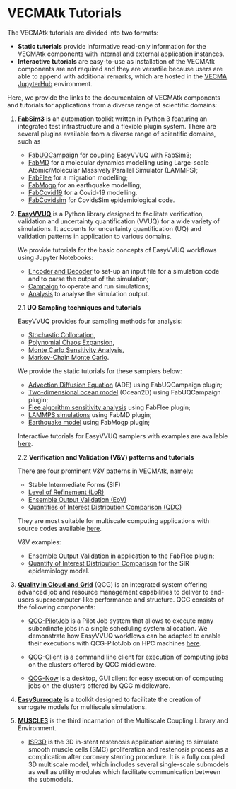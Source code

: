 # VECMAtk Tutorials

The VECMAtk tutorials are divided into two formats:
- **Static tutorials** provide informative read-only information for the VECMAtk components with internal and external application instances.
- **Interactive tutorials** are easy-to-use as installation of the VECMAtk components are not required and they are versatile because users are able to append with additional remarks, which are hosted in the [VECMA JupyterHub](https://jupyter.vecma.psnc.pl) environment.

Here, we provide the links to the documentaion of VECMAtk components and tutorials for applications from a diverse range of scientific domains:

1. [**FabSim3**](https://fabsim3.readthedocs.io/en/latest/index.html) is an automation toolkit written in Python 3 featuring an integrated test infrastructure and a flexible plugin system. There are several plugins available from a diverse range of scientific domains, such as

   - [FabUQCampaign](https://github.com/wedeling/FabUQCampaign/blob/master/README.md) for coupling EasyVVUQ with FabSim3;
   - [FabMD](https://fabmd.readthedocs.io) for a molecular dynamics modelling using Large-scale Atomic/Molecular Massively Parallel Simulator (LAMMPS);
   - [FabFlee](https://github.com/djgroen/FabFlee/blob/master/doc/FabFlee.md) for a migration modelling;
   - [FabMogp](https://github.com/alan-turing-institute/vecma_workshop_tutorial/blob/master/Tutorial.rst) for an earthquake modelling;
   - [FabCovid19](https://github.com/djgroen/FabCovid19/blob/master/README.md) for a Covid-19 modelling.
   - [FabCovidsim](https://github.com/arabnejad/FabCovidsim/blob/dev/README.md) for CovidsSim epidemiological code.
   

2. [**EasyVVUQ**](https://easyvvuq.readthedocs.io) is a Python library designed to facilitate verification, validation and uncertainty quantification (VVUQ) for a wide variety of simulations. It accounts for uncertainty quantification (UQ) and validation patterns in application to various domains.

   We provide tutorials for the basic concepts of EasyVVUQ workflows using Jupyter Notebooks:

      - [Encoder and Decoder](https://mybinder.org/v2/gh/UCL-CCS/EasyVVUQ/a6852d6c5ba36f15579e601d7a8d074505f31084?filepath=tutorials%2Fbasic_tutorial.ipynb) to set-up an input file for a simulation code and to parse the output of the simulation;
      - [Campaign](https://mybinder.org/v2/gh/UCL-CCS/EasyVVUQ/a6852d6c5ba36f15579e601d7a8d074505f31084?filepath=tutorials%2Fbasic_tutorial.ipynb) to operate and run simulations;
      - [Analysis](https://mybinder.org/v2/gh/UCL-CCS/EasyVVUQ/74d6a9f4b0eecc754918de2f3795395d35ac4875?filepath=tutorials%2Fvector_qoi_tutorial.ipynb) to analyse the simulation output. 

   2.1 **UQ Sampling techniques and tutorials**
   
   EasyVVUQ provides four sampling methods for analysis:

   - [Stochastic Collocation](https://mybinder.org/v2/gh/UCL-CCS/EasyVVUQ/ce3bf5255cd9629e763e14101c81842aa63b2bce?filepath=tutorials%2Feasyvvuq_fusion_SC_dask_tutorial.ipynb),
   - [Polynomial Chaos Expansion](https://mybinder.org/v2/gh/UCL-CCS/EasyVVUQ/ce3bf5255cd9629e763e14101c81842aa63b2bce?filepath=tutorials%2Feasyvvuq_fusion_tutorial.ipynb),
   - [Monte Carlo Sensitivity Analysis](https://mybinder.org/v2/gh/UCL-CCS/EasyVVUQ/ce3bf5255cd9629e763e14101c81842aa63b2bce?filepath=tutorials%2Feasyvvuq_mcmc.ipynb),
   - [Markov-Chain Monte Carlo](https://mybinder.org/v2/gh/UCL-CCS/EasyVVUQ/ce3bf5255cd9629e763e14101c81842aa63b2bce?filepath=tutorials%2Fmcmc_tutorial.ipynb).

   We provide the static tutorials for these samplers below:
  
   - [Advection Diffusion Equation](https://github.com/wedeling/FabUQCampaign/blob/master/Tutorial_ADE.md) (ADE) using FabUQCampaign plugin;
   - [Two-dimensional ocean model](https://github.com/wedeling/FabUQCampaign/blob/master/Tutorial_ocean.md) (Ocean2D) using FabUQCampaign plugin;
   - [Flee algorithm sensitivity analysis](https://github.com/djgroen/FabFlee/blob/master/doc/TutorialSensitivity.md) using FabFlee plugin;
   - [LAMMPS simulations](https://fabmd.readthedocs.io/en/latest/execution.html#easyvvuq-fabmd-example) using FabMD plugin;
   - [Earthquake model](https://github.com/edaub/vecma_workshop_tutorial/blob/master/Tutorial.rst) using FabMogp plugin;

   Interactive tutorials for EasyVVUQ samplers with examples are available [here](https://mybinder.org/v2/gh/UCL-CCS/EasyVVUQ/dev?filepath=tutorials). 

   2.2 **Verification and Validation (V&V) patterns and tutorials**
   
   There are four prominent V&V patterns in VECMAtk, namely:

    - Stable Intermediate Forms (SIF)
    - [Level of Refinement (LoR)](https://fabsim3.readthedocs.io/en/latest/patterns.html#level-of-refinement-lor)
    - [Ensemble Output Validation (EoV)](https://fabsim3.readthedocs.io/en/latest/patterns.html#ensemble-output-validation-eov)
    - [Quantities of Interest Distribution Comparison (QDC)](https://fabsim3.readthedocs.io/en/latest/patterns.html#quantities-of-interest-distribution-comparison-qdc) 
    
    They are most suitable for multiscale computing applications with source codes available [here](https://github.com/djgroen/FabSim3/blob/master/fabsim/VVP/vvp.py).
  
   V&V examples:

   - [Ensemble Output Validation](https://github.com/djgroen/FabFlee/blob/master/doc/TutorialValidate.md) in application to the FabFlee plugin;
   - [Quantity of Interest Distribution Comparison](https://mybinder.org/v2/gh/UCL-CCS/EasyVVUQ/74d6a9f4b0eecc754918de2f3795395d35ac4875?filepath=tutorials%2Fvector_qoi_tutorial.ipynb) for the SIR epidemiology model. 


3. [**Quality in Cloud and Grid**](http://www.qoscosgrid.org) (QCG) is an integrated system offering advanced job and resource management capabilities to deliver to end-users supercomputer-like performance and structure. QCG consists of the following components:

   - [QCG-PilotJob](https://qcg-pilotjob.readthedocs.io/en/latest/) is a Pilot Job system that allows to execute many subordinate jobs in a single scheduling system allocation. 
   We demonstrate how EasyVVUQ workflows can be adapted to enable their executions with QCG-PilotJob on HPC machines [here](https://mybinder.org/v2/gh/UCL-CCS/EasyVVUQ/d105db613f6fa92783093eb561a29e5350128703?filepath=tutorials%2Fbasic_tutorial_qcgpj.ipynb). 
  
   - [QCG-Client](http://www.qoscosgrid.org/trac/qcg-broker/wiki/client_user_guide) is a command line client for execution of computing jobs on the clusters offered by QCG middleware.

   - [QCG-Now](http://www.qoscosgrid.org/qcg-now/en/) is a desktop, GUI client for easy execution of computing jobs on the clusters offered by QCG middleware.

4. [**EasySurrogate**](https://github.com/wedeling/EasySurrogate/blob/master/README.md) is a toolkit designed to facilitate the creation of surrogate models for multiscale simulations.

5. [**MUSCLE3**](https://muscle3.readthedocs.io/) is the third incarnation of the Multiscale Coupling Library and Environment.
   
   - [ISR3D](https://github.com/vecma-project/VECMAtk/blob/master/VECMAtk_static_tutorials/ISR3D_installation_guide.md) is the 3D in-stent restenosis application aiming to simulate smooth muscle cells (SMC) proliferation and restenosis process as a complication after coronary stenting procedure. It is a fully coupled 3D multiscale model, which includes several single-scale submodels as well as utility modules which facilitate communication between the submodels. 
